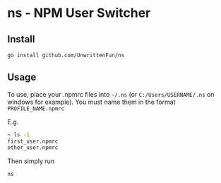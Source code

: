 # ns - NPM User Switcher

## Install
```sh
go install github.com/UnwrittenFun/ns
```

## Usage

To use, place your .npmrc files into `~/.ns` (or `C:/Users/USERNAME/.ns` on windows for example).
You must name them in the format `PROFILE_NAME.npmrc`

E.g.
```sh
~ ls -1
first_user.npmrc
other_user.npmrc
```

Then simply run
```sh
ns
```
